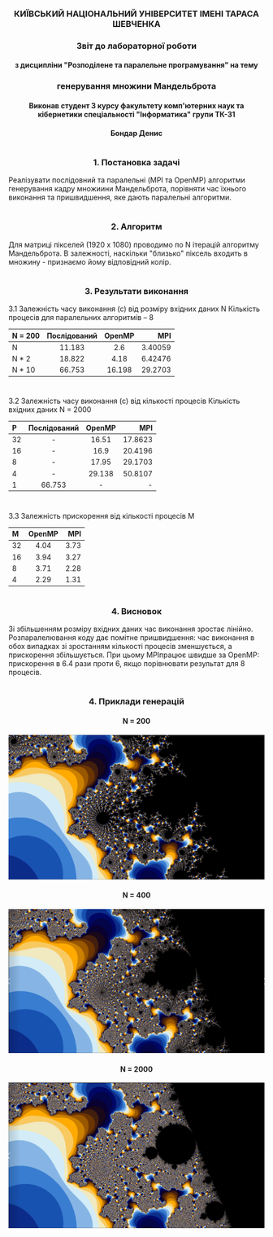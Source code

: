 
### <p align="center">КИЇВСЬКИЙ НАЦІОНАЛЬНИЙ УНІВЕРСИТЕТ ІМЕНІ ТАРАСА ШЕВЧЕНКА </p>


### <p align="center">Звіт до лабораторної роботи  </p>
#### <p align="center"> з дисципліни "Розподілене та паралельне програмування" на тему</p>
### <p align="center">генерування множини Мандельброта</p>
#### <p align="center"> Виконав студент 3 курсу факультету комп'ютерних наук та кібернетики спеціальності "Інформатика" групи ТК-31</p>
#### <p align="center"> Бондар Денис</p>

#

### <p align="center">1. Постановка задачі</p>

Реалізувати послідовний та паралельні (MPI та OpenMP) алгоритми генерування кадру множиини Мандельброта, порівняти час їхнього виконання та пришвидшення, яке дають паралельні алгоритми.

#

### <p align="center">2. Алгоритм</p>

Для матриці пікселей (1920 х 1080) проводимо по N ітерацій алгоритму Мандельброта. В залежності, наскільки "близько" піксель входить в множину - признаємо йому відповідний колір.

#

### <p align="center">3. Результати виконання</p>

3.1 Залежність часу виконання (с) від розміру вхідних даних N
Кількість процесів для паралельних алгоритмів – 8

| N = 200| Послідований| OpenMP| MPI     |
| :---        |    :----:   |    :----:  |          ---: |
| N      | 11.183| 2.6| 3.40059   |   
| N * 2| 18.822| 4.18| 6.42476      | 
| N * 10   | 66.753| 16.198| 29.2703      | 


#
3.2 Залежність часу виконання (с) від кількості процесів
Кількість вхідних даних N = 2000

| P | Послідований| OpenMP| MPI     |
| :---        |    :----:   |    :----:  |          ---: |
| 32      | -| 16.51| 17.8623   |   
| 16| -| 16.9| 20.4196      | 
| 8   | -| 17.95| 29.1703      | 
| 4   | -| 29.138| 50.8107      | 
| 1   | 66.753| -| -      | 

#
3.3 Залежність прискорення від кількості процесів M

| M | OpenMP| MPI     |
| :---         |    :----:  |          ---: |
| 32      | 4.04| 3.73   |   
| 16| 3.94| 3.27      | 
| 8   | 3.71| 2.28      | 
| 4   | 2.29| 1.31      | 


#
### <p align="center">4. Висновок</p>

Зі збільшенням розміру вхідних даних час виконання зростає лінійно. 
Розпаралелювання коду дає помітне пришвидшення: час виконання в обох випадках зі зростанням кількості процесів зменшується, а прискорення збільшується.
При цьому MPIпрацює швидше за OpenMP: прискорення в 6.4 рази проти 6, якщо порівнювати результат для 8 процесів.

#
### <p align="center">4. Приклади генерацій</p>
#### <p align="center">N = 200</p>
![200.png](https://github.com/DenDunno/MandelbrotSet/blob/main/Report/200.png?raw=true)
#### <p align="center">N = 400</p>
![400.png](https://github.com/DenDunno/MandelbrotSet/blob/main/Report/400.png?raw=true)
#### <p align="center">N = 2000</p>

![2000.png](https://github.com/DenDunno/MandelbrotSet/blob/main/Report/2000.png?raw=true)
